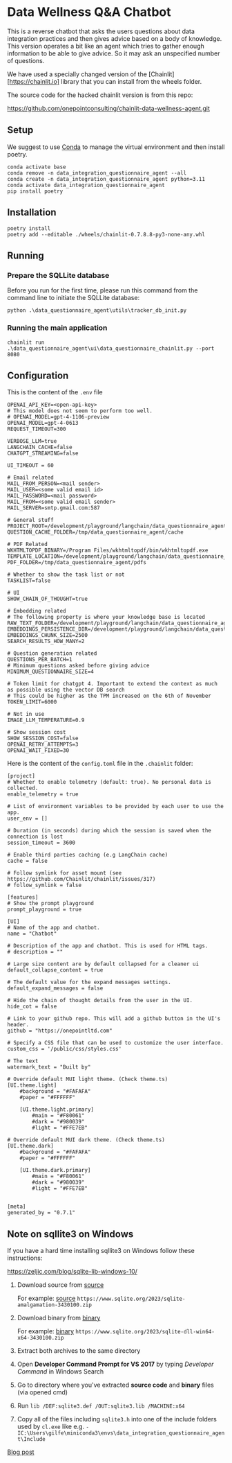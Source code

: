 # Data Wellness Q&A Chatbot

This is a reverse chatbot that asks the users questions about data integration practices and then gives advice based on a body of knowledge.
This version operates a bit like an agent which tries to gather enough information to be able to give advice. So it may ask an unspecified number of questions.

We have used a specially changed version of the [Chainlit][https://chainlit.io] library that you can install from the wheels folder.

The source code for the hacked chainlit version is from this repo:

https://github.com/onepointconsulting/chainlit-data-wellness-agent.git

## Setup

We suggest to use [Conda](https://docs.conda.io/en/latest/) to manage the virtual environment and then install poetry.

```
conda activate base
conda remove -n data_integration_questionnaire_agent --all
conda create -n data_integration_questionnaire_agent python=3.11
conda activate data_integration_questionnaire_agent
pip install poetry
```

## Installation

```
poetry install
poetry add --editable ./wheels/chainlit-0.7.8.8-py3-none-any.whl
```

## Running

### Prepare the SQLLite database

Before you run for the first time, please run this command from the command line to initiate the SQLLite database:

```
python .\data_questionnaire_agent\utils\tracker_db_init.py
```

### Running the main application

```
chainlit run .\data_questionnaire_agent\ui\data_questionnaire_chainlit.py --port 8080
```

## Configuration

This is the content of the `.env` file

```
OPENAI_API_KEY=<open-api-key>
# This model does not seem to perform too well.
# OPENAI_MODEL=gpt-4-1106-preview
OPENAI_MODEL=gpt-4-0613
REQUEST_TIMEOUT=300

VERBOSE_LLM=true
LANGCHAIN_CACHE=false
CHATGPT_STREAMING=false

UI_TIMEOUT = 60

# Email related
MAIL_FROM_PERSON=<mail sender>
MAIL_USER=<some valid email id>
MAIL_PASSWORD=<mail password>
MAIL_FROM=<some valid email sender>
MAIL_SERVER=smtp.gmail.com:587

# General stuff
PROJECT_ROOT=/development/playground/langchain/data_questionnaire_agent
QUESTION_CACHE_FOLDER=/tmp/data_questionnaire_agent/cache

# PDF Related
WKHTMLTOPDF_BINARY=/Program Files/wkhtmltopdf/bin/wkhtmltopdf.exe
TEMPLATE_LOCATION=/development/playground/langchain/data_questionnaire_agent/templates
PDF_FOLDER=/tmp/data_questionnaire_agent/pdfs

# Whether to show the task list or not
TASKLIST=false

# UI
SHOW_CHAIN_OF_THOUGHT=true

# Embedding related
# The following property is where your knowledge base is located
RAW_TEXT_FOLDER=/development/playground/langchain/data_questionnaire_agent/docs/raw_text
EMBEDDINGS_PERSISTENCE_DIR=/development/playground/langchain/data_questionnaire_agent/embeddings
EMBEDDINGS_CHUNK_SIZE=2500
SEARCH_RESULTS_HOW_MANY=2

# Question generation related
QUESTIONS_PER_BATCH=1
# Minimum questions asked before giving advice
MINIMUM_QUESTIONNAIRE_SIZE=4

# Token limit for chatgpt 4. Important to extend the context as much as possible using the vector DB search
# This could be higher as the TPM increased on the 6th of November
TOKEN_LIMIT=6000

# Not in use
IMAGE_LLM_TEMPERATURE=0.9

# Show session cost
SHOW_SESSION_COST=false
OPENAI_RETRY_ATTEMPTS=3
OPENAI_WAIT_FIXED=30

```

Here is the content of the `config.toml` file in the `.chainlit` folder:

```
[project]
# Whether to enable telemetry (default: true). No personal data is collected.
enable_telemetry = true

# List of environment variables to be provided by each user to use the app.
user_env = []

# Duration (in seconds) during which the session is saved when the connection is lost
session_timeout = 3600

# Enable third parties caching (e.g LangChain cache)
cache = false

# Follow symlink for asset mount (see https://github.com/Chainlit/chainlit/issues/317)
# follow_symlink = false

[features]
# Show the prompt playground
prompt_playground = true

[UI]
# Name of the app and chatbot.
name = "Chatbot"

# Description of the app and chatbot. This is used for HTML tags.
# description = ""

# Large size content are by default collapsed for a cleaner ui
default_collapse_content = true

# The default value for the expand messages settings.
default_expand_messages = false

# Hide the chain of thought details from the user in the UI.
hide_cot = false

# Link to your github repo. This will add a github button in the UI's header.
github = "https://onepointltd.com"

# Specify a CSS file that can be used to customize the user interface.
custom_css = '/public/css/styles.css'

# The text
watermark_text = "Built by"

# Override default MUI light theme. (Check theme.ts)
[UI.theme.light]
    #background = "#FAFAFA"
    #paper = "#FFFFFF"

    [UI.theme.light.primary]
        #main = "#F80061"
        #dark = "#980039"
        #light = "#FFE7EB"

# Override default MUI dark theme. (Check theme.ts)
[UI.theme.dark]
    #background = "#FAFAFA"
    #paper = "#FFFFFF"

    [UI.theme.dark.primary]
        #main = "#F80061"
        #dark = "#980039"
        #light = "#FFE7EB"


[meta]
generated_by = "0.7.1"
```

## Note on sqllite3 on Windows

If you have a hard time installing sqllite3 on Windows follow these instructions:

https://zeljic.com/blog/sqlite-lib-windows-10/

1. Download source from [source](https://www.sqlite.org/download.html)

	For example: [source](https://www.sqlite.org/2023/sqlite-amalgamation-3430100.zip) `https://www.sqlite.org/2023/sqlite-amalgamation-3430100.zip`
2. Download binary from [binary](https://www.sqlite.org/download.html)

	For example: [binary](https://www.sqlite.org/2023/sqlite-dll-win64-x64-3430100.zip) `https://www.sqlite.org/2023/sqlite-dll-win64-x64-3430100.zip`
    
3. Extract both archives to the same directory
    
4. Open **Developer Command Prompt for VS 2017** by typing *Developer Command* in Windows Search

5. Go to directory where you've extracted **source code** and **binary** files (via opened cmd)
6. Run 
	```lib /DEF:sqlite3.def /OUT:sqlite3.lib /MACHINE:x64```
7. Copy all of the files including `sqlite3.h` into one of the include folders used by `cl.exe` like e.g. `-IC:\Users\gilfe\miniconda3\envs\data_integration_questionnaire_agent\Include`
	
[Blog post](https://zeljic.com/blog/sqlite-lib-windows-10/)